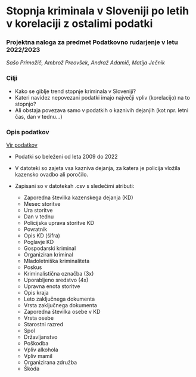 # Stopnja kriminala v Sloveniji po letih v korelaciji z ostalimi podatki

### Projektna naloga za predmet Podatkovno rudarjenje v letu 2022/2023

*Sašo Primožič, Ambrož Preovšek, Andraž Adamič, Matija Ječnik*

### Cilji

- Kako se giblje trend stopnje kriminala v Sloveniji?
- Kateri navidez nepovezani podatki imajo največji vpliv (korelacijo) na to stopnjo?
- Ali obstaja povezava samo v podatkih o kaznivih dejanjih (kot npr. letni čas, dan v tednu...)

### Opis podatkov

[Vir podatkov](https://podatki.gov.si/dataset/mnzpkazniva-dejanja-od-leta-2009-dalje)
- Podatki so beleženi od leta 2009 do 2022
- V datoteki so zajeta vsa kazniva dejanja, za katera je policija vložila kazensko ovadbo ali poročilo.
- Zapisani so v datotekah .csv s sledečimi atributi: 

	- Zaporedna številka kazenskega dejanja (KD)
	- Mesec storitve
	- Ura storitve
	- Dan v tednu
	- Policijska uprava storitve KD
	- Povratnik
	- Opis KD (šifra)
	- Poglavje KD
	- Gospodarski kriminal
	- Organiziran kriminal
	- Mladoletniška kriminaliteta
	- Poskus
	- Kriminalistična označba (3x)
	- Uporabljeno sredstvo (4x)
	- Upravna enota storitve
	- Opis kraja
	- Leto zaključnega dokumenta
	- Vrsta zaključnega dokumenta
	- Zaporedna številka osebe v KD
	- Vrsta osebe
	- Starostni razred
	- Spol
	- Državljanstvo
	- Poškodba
	- Vpliv alkohola
	- Vpliv mamil
	- Organizirana združba
	- Škoda